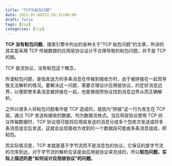 ```yaml
---
title: "TCP与粘包问题"
date: 2021-07-06T22:26:31+08:00
draft: false
tags: [tcp]
categories: [tcp]
---
```


**TCP 没有粘包问题**。搜索引擎中列出的各种关于“TCP 粘包问题”的文章，所讲的其实是采用 TCP 传输数据的应用层协议设计不合理导致的粘包问题，并不是 TCP 的锅。

TCP 是流协议，没有粘包这个概念。

所谓粘包问题，是指发送方的多条消息在传输到接收方时，由于被拼接在一起而导致无法解析的情况。要解决这一问题，需要合理设计应用层协议，约定好消息边界，以便即使多条消息被拼接在一起，也能够按照协议找到消息边界从而正确解析。

之所以很多人将粘包问题看作是 TCP 造成的，是因为“拼接”这一行为发生在 TCP 层。通过 TCP 发送和接收的数据，均为数据流格式。当应用层协议使用 TCP 协议传输数据时，TCP 协议很可能将应用层发送的消息分成多个包依次发送或将多条消息组合后发送，这就会出现接收方收到的一个数据段可能由多条消息组成，即粘包。

而实际情况是，TCP 本就是基于字节流而不是消息包的协议，它保证的是字节流的次序到达，对于字节流的解析应该是由应用层协议来完成的，所以**粘包问题，实际上描述的是“如何设计应用层协议”的问题**。

